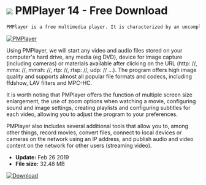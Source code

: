 # ![](https://cdn.softexe.net/static/icon/3/pmplayer-9001.png) PMPlayer 14 - Free Download

```sh
PMPlayer is a free multimedia player. It is characterized by an uncomplicated interface, speed of operation and support for various file formats.
```
[![PMPlayer](https://gallery.dpcdn.pl/imgc/Tools/65211/g_-_420x350_1.5_-_x20160131195306_0.png)](https://softexe.net/win/multimedia/audio-video-players/pmplayer:aRRp.html)

Using PMPlayer, we will start any video and audio files stored on your computer's hard drive, any media (eg DVD), device for image capture (including cameras) or materials available after clicking on the URL (http: //, mms: //, mmsh: //, rtp: //, rtsp: //, udp: // ...). The program offers high image quality and supports almost all popular file formats and codecs, including ffdshow, LAV filters and MPC-HC.
 
 It is worth noting that PMPlayer offers the function of multiple screen size enlargement, the use of zoom options when watching a movie, configuring sound and image settings, creating playlists and configuring subtitles for each video, allowing you to adjust the program to your preferences. 
 
 PMPlayer also includes several additional tools that allow you to, among other things, record movies, convert files, connect to local devices or cameras on the network using an IP address, and publish audio and video content on the network for other users (streaming video).


- **Update:** Feb 26 2019
- **File size:** 32.48 MB

[![Download](https://cdn.softexe.net/static/img/download.png)](https://softexe.net/win/multimedia/audio-video-players/pmplayer:aRRp.html)


